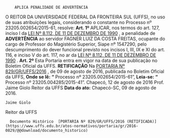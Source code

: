         APLICA PENALIDADE DE ADVERTÊNCIA  

 O REITOR DA UNIVERSIDADE FEDERAL DA FRONTEIRA SUL (UFFS), no uso de suas atribuições legais, considerando o constante no Processo nº 23205.002654/2015-61, resolve:   **Art. 1º** APLICAR, nos termos do art. 127, inciso I da [LEI Nº 8.112, DE 11 DE DEZEMBRO DE 1990](http://www.planalto.gov.br/ccivil_03/leis/l8112cons.htm)  , a penalidade de **ADVERTÊNCIA** ao servidor FAGNER LUIZ DA COSTA FREITAS, ocupante do cargo de Professor do Magistério Superior, Siape nº 1547290, pelo descumprimento do dever funcional previsto nos incisos I, III, IX e XI do art. 116, e inciso V do art. 117, no ar da [LEI Nº 8.112, DE 11 DE DEZEMBRO DE 1990](http://www.planalto.gov.br/ccivil_03/leis/l8112cons.htm)  .   **Art. 2º** Esta Portaria entra em vigor na data de sua publicação no Boletim Oficial da UFFS.   **RETIFICAÇÃO**    Na [PORTARIA Nº 829/GR/UFFS/2016](https://www.uffs.edu.br/atos-normativos/portaria/gr/2016-0829)  , de 09 de agosto de 2016, publicada no Boletim Oficial da UFFS,   **Onde se lê:**  **“** Processo nº 23205.002654/2015-61”,   **Leia-se:**  **“** Processo nº 23205.004285/2015-41”.   Chapecó, 12 de agosto de 2016   Prof. Jaime Giolo Reitor da UFFS      **Data do ato:** Chapecó-SC, 09 de agosto de 2016.   
 

    Jaime Giolo   
 Reitor da UFFS 

      Documento Histórico  [PORTARIA Nº 829/GR/UFFS/2016 (RETIFICADA)](https://www.uffs.edu.br/atos-normativos/portaria/gr/2016-0829/@@download/documento_historico)     
      